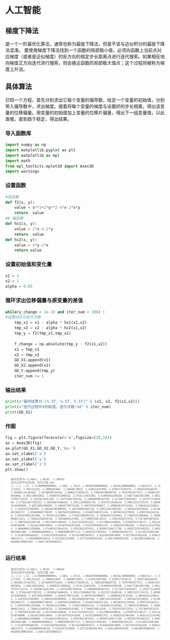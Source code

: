 # 人工智能
## 梯度下降法
是一个一阶最优化算法，通常也称为最陡下降法，但是不该与近似积分的最陡下降法混淆。 要使用梯度下降法找到一个函数的局部极小值，必须向函数上当前点对应梯度（或者是近似梯度）的反方向的规定步长距离点进行迭代搜索。如果相反地向梯度正方向迭代进行搜索，则会接近函数的局部极大值点；这个过程则被称为梯度上升法。
## 具体算法
已知一个方程，首先分别求出它每个变量的偏导数，给定一个变量的初始值，分别带入偏导数中，求出梯度。接着将每个变量的梯度与设置好的步长相乘，得出该变量的位移偏量。用变量的初始值加上变量的位移片偏量，得出下一组变量值，以此类推。直到趋于稳定，得出结果。
### 导入函数库
```python
import numpy as np
import matplotlib.pyplot as plt
import matplotlib as mpl
import math
from mpl_toolkits.mplot3d import Axes3D
import warnings
```
### 设置函数
```python
#原函数
def f2(x, y):
    value = x**2+2*y**2-4*x-2*x*y
    return  value
## 偏函数
def hx1(x, y):
    value = 2*x-4-2*y
    return  value
def hx2(x, y):
    value = 4*y-2*x
    return value
```
### 设置初始值和变化量
```python
x1 = 1
x2 = 1
alpha = 0.05
```
### 循环求出位移偏量与原变量的差值
```python
while(y_change > 1e-10 and iter_num < 100) :
#设置100为迭代次数
    tmp_x1 = x1 - alpha * hx1(x1,x2)
    tmp_x2 = x2 - alpha * hx2(x1,x2)
    tmp_y = f2(tmp_x1,tmp_x2)
    
    f_change = np.absolute(tmp_y - f2(x1,x2))
    x1 = tmp_x1
    x2 = tmp_x2
    GD_X1.append(x1)
    GD_X2.append(x2)
    GD_Y.append(tmp_y)
    iter_num += 1
```
### 输出结果
```python 
print(u"最终结果为:(%.5f, %.5f, %.5f)" % (x1, x2, f2(x1,x2)))
print(u"迭代过程中X的取值，迭代次数:%d" % iter_num)
print(GD_X1) 
```
### 作图
```python
fig = plt.figure(facecolor='w',figsize=(20,18))
ax = Axes3D(fig)
ax.plot(GD_X1,GD_X2,GD_Y,'ko-')
ax.set_xlabel('x')
ax.set_ylabel('y')
ax.set_zlabel('z')
plt.show()
```
![image](https://github.com/HeJayce/AI/blob/master/%E8%BF%90%E8%A1%8C%E7%BB%93%E6%9E%9C.png)

### 运行结果
![image](https://github.com/HeJayce/AI/blob/master/%E8%BF%90%E8%A1%8C%E7%BB%93%E6%9E%9C.png)

